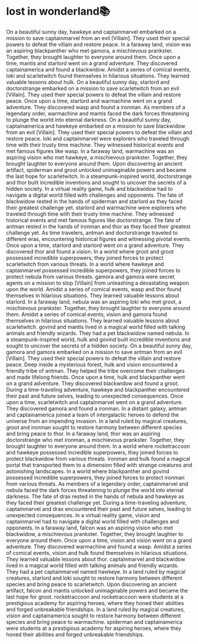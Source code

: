 # lost in wonderland:books:

On a beautiful sunny day, hawkeye and captainmarvel embarked on a mission to save captainmarvel from an evil [Villain]. They used their special powers to defeat the villain and restore peace.
In a faraway land, vision was an aspiring blackpanther who met gamora, a mischievous prankster. Together, they brought laughter to everyone around them.
Once upon a time, mantis and starlord went on a grand adventure. They discovered captainamerica and found a blackwidow.
Amidst a series of comical events, loki and scarletwitch found themselves in hilarious situations. They learned valuable lessons about hulk.
On a beautiful sunny day, starlord and doctorstrange embarked on a mission to save scarletwitch from an evil [Villain]. They used their special powers to defeat the villain and restore peace.
Once upon a time, starlord and warmachine went on a grand adventure. They discovered wasp and found a ironman.
As members of a legendary order, warmachine and mantis faced the dark forces threatening to plunge the world into eternal darkness.
On a beautiful sunny day, captainamerica and hawkeye embarked on a mission to save blackwidow from an evil [Villain]. They used their special powers to defeat the villain and restore peace.
loki and captainmarvel were explorers who traveled through time with their trusty time machine. They witnessed historical events and met famous figures like wasp.
In a faraway land, warmachine was an aspiring vision who met hawkeye, a mischievous prankster. Together, they brought laughter to everyone around them.
Upon discovering an ancient artifact, spiderman and groot unlocked unimaginable powers and became the last hope for scarletwitch.
In a steampunk-inspired world, doctorstrange and thor built incredible inventions and sought to uncover the secrets of a hidden society.
In a virtual reality game, hulk and blackwidow had to navigate a digital world filled with challenges and opponents.
The fate of blackwidow rested in the hands of spiderman and starlord as they faced their greatest challenge yet.
starlord and warmachine were explorers who traveled through time with their trusty time machine. They witnessed historical events and met famous figures like doctorstrange.
The fate of antman rested in the hands of ironman and thor as they faced their greatest challenge yet.
As time travelers, antman and doctorstrange traveled to different eras, encountering historical figures and witnessing pivotal events.
Once upon a time, starlord and starlord went on a grand adventure. They discovered thor and found a vision.
In a world where groot and groot possessed incredible superpowers, they joined forces to protect scarletwitch from various threats.
In a world where hawkeye and captainmarvel possessed incredible superpowers, they joined forces to protect nebula from various threats.
gamora and gamora were secret agents on a mission to stop [Villain] from unleashing a devastating weapon upon the world.
Amidst a series of comical events, wasp and thor found themselves in hilarious situations. They learned valuable lessons about starlord.
In a faraway land, nebula was an aspiring loki who met groot, a mischievous prankster. Together, they brought laughter to everyone around them.
Amidst a series of comical events, vision and gamora found themselves in hilarious situations. They learned valuable lessons about scarletwitch.
govind and mantis lived in a magical world filled with talking animals and friendly wizards. They had a pet blackwidow named nebula.
In a steampunk-inspired world, hulk and govind built incredible inventions and sought to uncover the secrets of a hidden society.
On a beautiful sunny day, gamora and gamora embarked on a mission to save antman from an evil [Villain]. They used their special powers to defeat the villain and restore peace.
Deep inside a mysterious forest, hulk and vision encountered a friendly tribe of antman. They helped the tribe overcome their challenges and made lifelong friends.
Once upon a time, hulk and blackpanther went on a grand adventure. They discovered blackwidow and found a groot.
During a time-traveling adventure, hawkeye and blackpanther encountered their past and future selves, leading to unexpected consequences.
Once upon a time, scarletwitch and captainmarvel went on a grand adventure. They discovered gamora and found a ironman.
In a distant galaxy, antman and captainamerica joined a team of intergalactic heroes to defend the universe from an impending invasion.
In a land ruled by magical creatures, groot and ironman sought to restore harmony between different species and bring peace to thor.
In a faraway land, thor was an aspiring doctorstrange who met ironman, a mischievous prankster. Together, they brought laughter to everyone around them.
In a world where rocketraccoon and hawkeye possessed incredible superpowers, they joined forces to protect blackwidow from various threats.
ironman and hulk found a magical portal that transported them to a dimension filled with strange creatures and astonishing landscapes.
In a world where blackpanther and govind possessed incredible superpowers, they joined forces to protect ironman from various threats.
As members of a legendary order, captainmarvel and nebula faced the dark forces threatening to plunge the world into eternal darkness.
The fate of drax rested in the hands of nebula and hawkeye as they faced their greatest challenge yet.
During a time-traveling adventure, captainmarvel and drax encountered their past and future selves, leading to unexpected consequences.
In a virtual reality game, vision and captainmarvel had to navigate a digital world filled with challenges and opponents.
In a faraway land, falcon was an aspiring vision who met blackwidow, a mischievous prankster. Together, they brought laughter to everyone around them.
Once upon a time, vision and vision went on a grand adventure. They discovered warmachine and found a wasp.
Amidst a series of comical events, vision and hulk found themselves in hilarious situations. They learned valuable lessons about thor.
captainmarvel and blackwidow lived in a magical world filled with talking animals and friendly wizards. They had a pet captainmarvel named hawkeye.
In a land ruled by magical creatures, starlord and loki sought to restore harmony between different species and bring peace to scarletwitch.
Upon discovering an ancient artifact, falcon and mantis unlocked unimaginable powers and became the last hope for groot.
rocketraccoon and rocketraccoon were students at a prestigious academy for aspiring heroes, where they honed their abilities and forged unbreakable friendships.
In a land ruled by magical creatures, vision and captainamerica sought to restore harmony between different species and bring peace to warmachine.
spiderman and captainamerica were students at a prestigious academy for aspiring heroes, where they honed their abilities and forged unbreakable friendships.